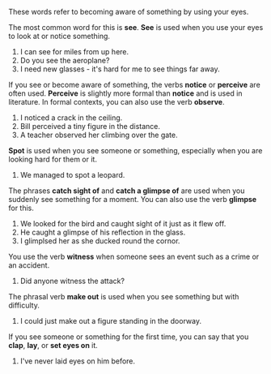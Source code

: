 These words refer to becoming aware of something by using your eyes.

The most common word for this is **see**. **See** is used when you use your eyes to look at or notice something.

1. I can see for miles from up here.
2. Do you see the aeroplane?
3. I need new glasses - it's hard for me to see things far away.

If you see or become aware of something, the verbs **notice** or **perceive** are often used. **Perceive** is slightly more formal than **notice** and is used in literature. In formal contexts, you can also use the verb **observe**.

1. I noticed a crack in the ceiling.
2. Bill perceived a tiny figure in the distance.
3. A teacher observed her climbing over the gate.

**Spot** is used when you see someone or something, especially when you are looking hard for them or it.

1. We managed to spot a leopard.

The phrases **catch sight of** and **catch a glimpse of** are used when you suddenly see something for a moment. You can also use the verb **glimpse** for this.

1. We looked for the bird and caught sight of it just as it flew off.
2. He caught a glimpse of his reflection in the glass.
3. I glimplsed her as she ducked round the cornor.

You use the verb **witness** when someone sees an event such as a crime or an accident.

1. Did anyone witness the attack?

The phrasal verb **make out** is used when you see something but with difficulty.

1. I could just make out a figure standing in the doorway.

If you see someone or something for the first time, you can say that you **clap**, **lay**, or **set eyes on** it.

1. I've never laid eyes on him before.

